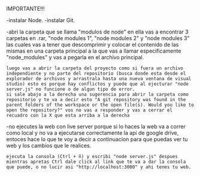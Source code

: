 IMPORTANTE!!!

-instalar Node.
-instalar Git.

-abri la carpeta que se llama "modulos de node" en ella vas a encontrar 3 carpetas en .rar, "node modules 1", "node modules 2" y
   "node modules 3" las cuales vas a tener que descomprimir y colocar el contenido de las mismas en una carpeta principal a la que
    vas a llamar especificamente "node_modules" y vas a pegarla en el archivo principal.

    luego vas a abrir la carpeta del proyecto como si fuera un archivo independiente y no parte del repositorio (busca donde esta desde el explorador de archivos y arrastrala hasta una nueva ventana de visual studio) esto es porque hay conflictos y puede que al ejecturar "node server.js" no funcione o de algun tipo de error.
    si sale abajo a la derecha una sugerencia para abrir la carpeta como repositorio y te va a decir esto "A git repository was found in the parent folders of the workspace or the open file(s). Would you like to open the repository?" vos no vas a responder y vas a cerrar el recuadro con la X que esta arriba a la derecha


-no ejecutes la web con live server porque si lo haces la web va a correr como local y no va a ejecutarse correctamente la api de
    google drive, entoces hace lo que te voy a decir a continuacion para que puedas ver tu web y los cambios que le realices.

    ejecuta la consola (Ctrl + ñ) y escribi "node server.js" despues mientras apretas Ctrl dale click al link que te va a dar la consola que puede, o no lucir asi "http://localhost:3000" y ahi tenes tu web.


